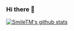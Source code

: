 ### Hi there 👋

<!--
**SmileTM/SmileTM** is a ✨ _special_ ✨ repository because its `README.md` (this file) appears on your GitHub profile.

Here are some ideas to get you started:

- 🔭 I’m currently working on ...
- 🌱 I’m currently learning ...
- 👯 I’m looking to collaborate on ...
- 🤔 I’m looking for help with ...
- 💬 Ask me about ...
- 📫 How to reach me: ...
- 😄 Pronouns: ...
- ⚡ Fun fact: ...
-->
[![SmileTM's github stats](https://github-readme-stats.vercel.app/api?username=SmileTM)](https://github.com/SmileTM/github-readme-stats)
